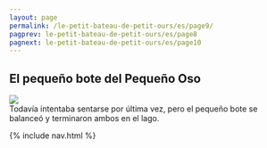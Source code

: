 ```yaml
---
layout: page
permalink: /le-petit-bateau-de-petit-ours/es/page9/
pagprev: le-petit-bateau-de-petit-ours/es/page8
pagnext: le-petit-bateau-de-petit-ours/es/page10
---
```


## El pequeño bote del Pequeño Oso

<img src="{{ site.baseurl }}/img/le-petit-bateau-de-petit-ours/page9.jpg"/>

<div class="childbook-text">
Todavía intentaba sentarse por última vez, pero el pequeño bote se balanceó y terminaron ambos en el lago.
</div>

{% include nav.html %}
